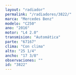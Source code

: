 ```yaml
---
layout: "radiador"
permalink: "/radiadores/3822/"
marca: "Mercedes Benz"
modelo: "C250"
ano: "2016"
motor: "L4 2.0"
transmision: "Automática"
parte: "67167"
clima: "Con clima"
alto: "25 1/4"
ancho: "17 3/8"
observaciones: ""
id: "3822"
---
```


